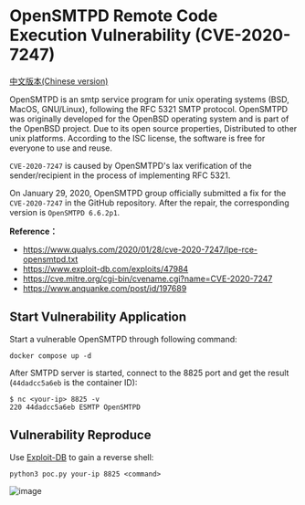 # OpenSMTPD Remote Code Execution Vulnerability (CVE-2020-7247)

[中文版本(Chinese version)](README.zh-cn.md)

OpenSMTPD is an smtp service program for unix operating systems (BSD, MacOS, GNU/Linux), following the RFC 5321 SMTP protocol. OpenSMTPD was originally developed for the OpenBSD operating system and is part of the OpenBSD project. Due to its open source properties, Distributed to other unix platforms. According to the ISC license, the software is free for everyone to use and reuse.

`CVE-2020-7247` is caused by OpenSMTPD's lax verification of the sender/recipient in the process of implementing RFC 5321.

On January 29, 2020, OpenSMTPD group officially submitted a fix for the `CVE-2020-7247` in the GitHub repository. After the repair, the corresponding version is `OpenSMTPD 6.6.2p1`.

**Reference：**

- https://www.qualys.com/2020/01/28/cve-2020-7247/lpe-rce-opensmtpd.txt
- https://www.exploit-db.com/exploits/47984
- https://cve.mitre.org/cgi-bin/cvename.cgi?name=CVE-2020-7247
- https://www.anquanke.com/post/id/197689

## Start Vulnerability Application

Start a vulnerable OpenSMTPD through following command:

```
docker compose up -d
```

After SMTPD server is started, connect to the 8825 port and get the result (`44dadcc5a6eb` is the container ID):

```
$ nc <your-ip> 8825 -v
220 44dadcc5a6eb ESMTP OpenSMTPD
```

## Vulnerability Reproduce

Use [Exploit-DB](https://www.exploit-db.com/exploits/47984) to gain a reverse shell:

```
python3 poc.py your-ip 8825 <command> 
```

![image](https://github.com/CatAndCoffee/vulhub/blob/CVE-2020-7247/OpenSMTPD/CVE-2020-7247/image-20210415233036042.png)
